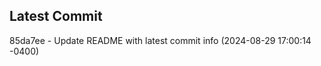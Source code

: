 
## Latest Commit
85da7ee - Update README with latest commit info (2024-08-29 17:00:14 -0400) <Yunxi-Zhou>
